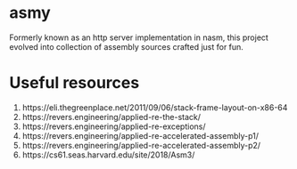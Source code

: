 # asmy

Formerly known as an http server implementation in nasm, this project evolved into collection of assembly sources crafted just for fun. 

# Useful resources

<ol>
  <li>https://eli.thegreenplace.net/2011/09/06/stack-frame-layout-on-x86-64</li>
  <li>https://revers.engineering/applied-re-the-stack/</li>
  <li>https://revers.engineering/applied-re-exceptions/</li>
  <li>https://revers.engineering/applied-re-accelerated-assembly-p1/</li>
  <li>https://revers.engineering/applied-re-accelerated-assembly-p2/</li>
  <li>https://cs61.seas.harvard.edu/site/2018/Asm3/</li>
</ol>
